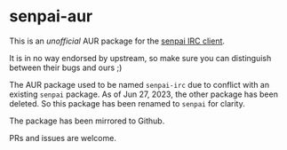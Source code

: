 # senpai-aur
This is an _unofficial_ AUR package for the [senpai IRC client](https://sr.ht/~taiite/senpai/).

It is in no way endorsed by upstream, so make sure you can distinguish between their bugs and ours ;)

The AUR package used to be named `senpai-irc` due to conflict with an existing `senpai` package. As of Jun 27, 2023, the other package has been deleted. So this package has been renamed to `senpai` for clarity.

The package has been mirrored to Github.

PRs and issues are welcome.
